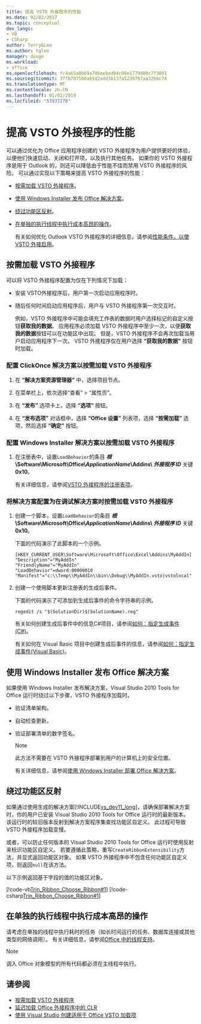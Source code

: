 ```yaml
---
title: 提高 VSTO 外接程序的性能
ms.date: 02/02/2017
ms.topic: conceptual
dev_langs:
- VB
- CSharp
author: TerryGLee
ms.author: tglee
manager: douge
ms.workload:
- office
ms.openlocfilehash: fc4a65a0b09a706eebad04c90e1779d00c7f3801
ms.sourcegitcommit: 37fb7075b0a65d2add3b137a5230767aa3266c74
ms.translationtype: MT
ms.contentlocale: zh-CN
ms.lasthandoff: 01/02/2019
ms.locfileid: "53937278"
---
```

# <a name="improve-the-performance-of-a-vsto-add-in"></a>提高 VSTO 外接程序的性能
  可以通过优化为 Office 应用程序创建的 VSTO 外接程序为用户提供更好的体验，以便他们快速启动、关闭和打开项，以及执行其他任务。 如果你的 VSTO 外接程序是用于 Outlook 的，则还可以降低由于性能不佳而禁用 VSTO 外接程序的风险。 可以通过实现以下策略来提高 VSTO 外接程序的性能：

- [按需加载 VSTO 外接程序](#Load)。

- [使用 Windows Installer 发布 Office 解决方案](#Publish)。

- [绕过功能区反射](#Bypass)。

- [在单独的执行线程中执行成本高昂的操作](#Perform)。

  有关如何优化 Outlook VSTO 外接程序的详细信息，请参阅[性能条件，以使 VSTO 外接启用](http://go.microsoft.com/fwlink/?LinkID=266503)。

##  <a name="Load"></a> 按需加载 VSTO 外接程序
 可以将 VSTO 外接程序配置为仅在下列情况下加载：

- 安装 VSTO外接程序后，用户第一次启动应用程序时。

- 随后任何时间启动应用程序后，用户与 VSTO 外接程序第一次交互时。

  例如，VSTO 外接程序中可能会填充工作表的数据时用户选择标记的自定义按钮**获取我的数据**。 应用程序必须加载 VSTO 外接程序中至少一次，以便**获取我的数据**按钮可以在功能区中出现。 但是，VSTO 外接程序不会再次加载当用户启动应用程序下一次。 VSTO 外接程序仅在用户选择 **“获取我的数据”** 按钮时加载。

### <a name="to-configure-a-clickonce-solution-to-load-vsto-add-ins-on-demand"></a>配置 ClickOnce 解决方案以按需加载 VSTO 外接程序

1.  在 **“解决方案资源管理器”** 中，选择项目节点。

2.  在菜单栏上，依次选择“查看” > “属性页”。

3.  在 **“发布”** 选项卡上，选择 **“选项”** 按钮。

4.  在 **“发布选项”** 对话框中，选择 **“Office 设置”** 列表项，选择 **“按需加载”** 选项，然后选择 **“确定”** 按钮。

### <a name="to-configure-a-windows-installer-solution-to-load-vsto-add-ins-on-demand"></a>配置 Windows Installer 解决方案以按需加载 VSTO 外接程序

1.  在注册表中，设置`LoadBehavior`的条目 **_根_\Software\Microsoft\Office\\_ApplicationName_\Addins\\ _外接程序 ID_** 关键**0x10**。

     有关详细信息，请参阅[VSTO 外接程序的注册表项](../vsto/registry-entries-for-vsto-add-ins.md)。

### <a name="to-configure-a-solution-to-load-vsto-add-ins-on-demand-while-you-debug-the-solution"></a>将解决方案配置为在调试解决方案时按需加载 VSTO 外接程序

1.  创建一个脚本，设置`LoadBehavior`的条目 **_根_\Software\Microsoft\Office\\_ApplicationName_\Addins\\ _外接程序 ID_** 关键**0x10**。

     下面的代码演示了此脚本的一个示例。

    ```cmd/sh
    [HKEY_CURRENT_USER\Software\Microsoft\Office\Excel\Addins\MyAddIn]
    "Description"="MyAddIn"
    "FriendlyName"="MyAddIn"
    "LoadBehavior"=dword:00000010
    "Manifest"="c:\\Temp\\MyAddIn\\bin\\Debug\\MyAddIn.vsto|vstolocal"

    ```

2.  创建一个使用脚本更新注册表的生成后事件。

     下面的代码演示了可添加到生成后事件的命令字符串的示例。

    ```cmd/sh
    regedit /s "$(SolutionDir)$(SolutionName).reg"

    ```

     有关如何创建生成后事件中的信息C#项目，请参阅[如何：指定生成事件&#40;C&#35;&#41;](../ide/how-to-specify-build-events-csharp.md)。

     有关如何在 Visual Basic 项目中创建生成后事件的信息，请参阅[如何：指定生成事件&#40;Visual Basic&#41;](../ide/how-to-specify-build-events-visual-basic.md)。

##  <a name="Publish"></a> 使用 Windows Installer 发布 Office 解决方案
 如果使用 Windows Installer 发布解决方案，Visual Studio 2010 Tools for Office 运行时绕过以下步骤，VSTO 外接程序加载时。

- 验证清单架构。

- 自动检查更新。

- 验证部署清单的数字签名。

  > [!NOTE]
  >  此方法不需要在 VSTO 外接程序部署到用户的计算机上的安全位置。

  有关详细信息，请参阅[使用 Windows Installer 部署 Office 解决方案](../vsto/deploying-an-office-solution-by-using-windows-installer.md)。

##  <a name="Bypass"></a> 绕过功能区反射
 如果通过使用生成的解决方案[!INCLUDE[vs_dev11_long](../sharepoint/includes/vs-dev11-long-md.md)]，请确保部署解决方案时，你的用户已安装 Visual Studio 2010 Tools for Office 运行时的最新版本。 该运行时的较旧版本反射到解决方案程序集查找功能区自定义。 此过程可导致 VSTO 外接程序加载变慢。

 或者，可以防止任何版本的 Visual Studio 2010 Tools for Office 运行时使用反射来标识功能区自定义。 若要遵循此策略，重写`CreateRibbonExtensibility`方法，并显式返回功能区对象。 如果 VSTO 外接程序中不包含任何功能区自定义项，则返回`null`在该方法。

 以下示例返回基于字段的值的功能区对象。

 [!code-vb[Trin_Ribbon_Choose_Ribbon#1](../vsto/codesnippet/VisualBasic/trin_ribbon_choose_ribbon_4/ThisWorkbook.vb#1)]
 [!code-csharp[Trin_Ribbon_Choose_Ribbon#1](../vsto/codesnippet/CSharp/trin_ribbon_choose_ribbon_4/ThisWorkbook.cs#1)]

##  <a name="Perform"></a> 在单独的执行线程中执行成本高昂的操作
 请考虑在单独的线程中执行耗时的任务（如长时间运行的任务、数据库连接或其他类型的网络调用）。 有关详细信息，请参阅[Office 中的线程支持](../vsto/threading-support-in-office.md)。

> [!NOTE]
>  调入 Office 对象模型的所有代码都必须在主线程中执行。

## <a name="see-also"></a>请参阅

- [按需加载 VSTO 外接程序](https://blogs.msdn.microsoft.com/andreww/2008/07/14/demand-loading-vsto-add-ins/)
- [延迟加载 Office 外接程序中的 CLR](https://blogs.msdn.microsoft.com/andreww/2008/04/19/delay-loading-the-clr-in-office-add-ins/)
- [使用 Visual Studio 创建适用于 Office VSTO 加载项](create-vsto-add-ins-for-office-by-using-visual-studio.md)
